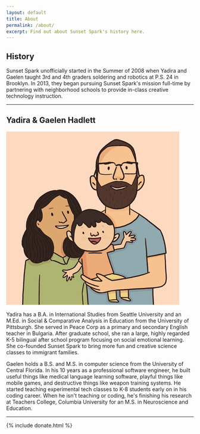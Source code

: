```yaml
---
layout: default
title: About
permalink: /about/
excerpt: Find out about Sunset Spark's history here.
---
```


<section>
    <h2 class="section-heading">History</h2>
    <p>Sunset Spark unofficially started in the Summer of 2008 when Yadira and Gaelen taught 3rd and 4th graders soldering and robotics at P.S. 24 in Brooklyn. In 2013, they began pursuing Sunset Spark's mission full-time by partnering with neighborhood schools to provide in-class creative technology instruction.</p>
</section>

<hr class="heart">

<section>
  <h2 class="section-heading">Yadira &amp; Gaelen Hadlett</h2>
  <div class="grid wrap">
    <div class="unit half align-right center-on-mobiles">
      <img src="/img/about.gif" alt="Gaelen and Yadira Hadlett" />
    </div>
    <div class="unit half">
      <p>
      <span class="lead">Yadira</span> has a B.A. in International Studies from Seattle University and an M.Ed. in Social & Comparative Analysis in Education from the University of Pittsburgh.  She served in Peace Corp as a primary and secondary English teacher in Bulgaria.  After graduate school, she ran a large, highly regarded K-5 bilingual after school program focusing on social emotional learning.  She co-founded Sunset Spark to bring more fun and creative science classes to immigrant families.
      </p><p>
      <span class="lead">Gaelen</span> holds a B.S. and M.S. in computer science from the University of Central Florida.  In his 10 years as a professional software engineer, he built useful things like medical language learning software, playful things like mobile games, and destructive things like weapon training systems.  He started teaching experimental tech classes to K-8 students early on in his coding career.  When he isn't teaching or coding, he's finishing his research at Teachers College, Columbia University for an M.S. in Neuroscience and Education.
      </p>
    </div>
  </div>
</section>

<hr class="heart">

{% include donate.html %}
